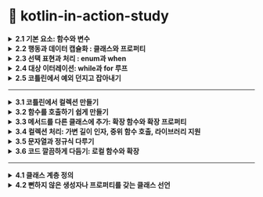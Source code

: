 # 📌 kotlin-in-action-study

<details>
<summary><strong>2.1 기본 요소: 함수와 변수</strong></summary>

## 2.1.1 첫 번째 코틀린 프로그램 작성 
  ```kotlin
fun main() {
  println("Hello World!")
}
```

- 함수를 선언할 때 `fun`  키워드 사용
- 코틀린은  간결성을 강조
- 세미클론(;)을 붙이지 않는다.

## 2.1.2 파라미터와 반환값이 있는 함수 선언

```kotlin
fun max(a: Int, b: Int): Int {
  return if (a > b) a else b 
}
```

- `max` 는 함수이름
- `(a: Int, b: Int)` 는 파라미터
- `Int` 는 반환타입
- `return if (a > b) a else b` 함수 본문

<aside>
💡

문(statement)과 식의 구분 

코틀린에서는 if는 식이지 문이 아님, 식은 값을만들어내며 다른 식의 하위 요소로 계산에 참여할 수 있는 반면, 문은 자신을 둘거싸고 있는 가장 안쪽 블록의 최상위 요소로 존재하면 아무런 값을 만들어내지 않는다는 차이가 있음. 

</aside>

## 2.1.3 식 본문을 사용해 함수를 더 간결한게 정의

```kotlin
fun max(a: Int, b: Int): Int = if (a > b) a else b 
```

- 위의 형태는 *식 분문 함수(expression body function)*이라고 부른다

모든 함수는 반환 타입이 정해져야 함, 하지만 위 본문 함수의 경우 굳이 반환타입을 적지 않아도 컴파일러가 함수 본문 식을 분석해서 식의 결과 타입을 함수 반환 타입으로 정해줌 ⇒ 이런 부석을 ‘***타입 추론’*** 이라 부름

---

## 2.1.4 데이터를 저장하기 위해 변수 선언

코틀린에서 변수 선언은 키워드(val 또는 var)로 시작하고 그 뒤에 변수이름이 옴, 그리고 변수 이름 뒤에 타입을 명시할 수 있음 

```kotlin
val question: String = "이건 질문이다" 
```

## 2.1.5 변수를 읽기 전용 변수나 제대입 가능 변수로 표시

`val` 는 value에서 따옴, 읽기 전용 참조(read-only reference)를 선언. val로 선언된 변수는 단 한 번만 대입할수 있음 (자바에서는 final) 

`var` 는 variable에서 따옴, 제대입 가능한 참조(reassignable reference) 선언, 초기화가 이뤄진 다음이라도 다른 값을 대입할 수 있음 

## 2.1.6 더 쉽게 문자열 형식 지정 : 문자열 템플릿

```kotlin
fun main() {
  val name = "고미정"
  println("Hello $name") // <= 이렇게 간단하게 사용 가능 
}
```
</details>

<details>
<summary><strong>2.2 행동과 데이터 캡슐화 : 클래스와 프로퍼티</strong></summary>

- 객체지향 언어로 클래스라는 추상화를 제공, 더 적은 양의 코드로 대부분의 공통적인 작업을 수행할수 있음

(Java)

```java
public class Person {
  private final String name;
  public Person(String name) {
    this.name = name;
  }
  public String getName() {
    return name;
  }
}
```

(Kotlin)

```kotlin
class Person(val name: String)
```

- 위 자바코드에 비해 kotlin는 이렇게 간단하게 작성할수 있다

## 2.2.1 클래스와 데이터를 연관시키고, 접근 가능하게 만들기 : 프로퍼티

- 클래스라는 개념은 데이터를 캡슐화하고, 캡슐화한 데이터를 다루는 코드를 한 주체 안에 가두는 것
- 자바에서는 데이터를 필드에 저장하면 멤버 필드의 가시성은 보통 비공개(private), 접근자 메서드를 제공   ⇒ 자바에서는 필드와 접근자를 한데 묶어 ‘프로퍼티(property)’ 라고 부름
- 코틀린은 프로퍼티를 언어 기본 기능으로 제공

```kotlin
class Person (
  val name: String, // 읽기 전용 프로퍼티로 getter 를 만들어냄
  var isStudent: Boolean // 쓸 수 있는 프로퍼티로 setter, getter를 만들어냄
)
```

## 2.2.2 프로퍼티 값을 저장하지 않고 계산 : 커스텀 접근자

```kotlin
class Rectangle(val height: Int, val width: Int) {
  val isSquare: Boolean 
    get() {
      return height == width 
    }
				
  // get() = height == width  <= 이렇게 사용해도 된다 
}
```

- 위 코드 처럼 사용할 수 있다.
- 커스텀 게터를 정의하는 방식과 클래스 안에 함수를 정의하는 방식 중 성능 차이는 없지만, 가독성 차이는 있다.  (요구사항에 따라 다르게 구현하면 될듯)

## 2.2.3 코틀린 소스코드 구조 : 디렉터리와 패키지

- 코틀린은 클래스를 조직화하기 위해 패키지라는 개념을 사용(자바 패키지와 비슷)
</details>

<details>
<summary><strong>2.3 선택 표현과 처리 : enum과 when</strong></summary>

- `when`은 자바의 `switch`를 대신하지만 훨씬 더 강력하며 더 자주 사용 되는 프로그래밍 요소
- 코틀린에서는 `enum class` 를 사용하지만 자바에서는 `enum` 을 사용

## 2.3.1 enum class와 enum 상수 정의

- enum은 자바 선언보다 코틀린 선언에 더 많은 키워드를 써야하는 흔치 않은 예

```kotlin
enum class Color {
  RED, ORANGE, YELLO;
}
```

- 이 예제에서는 코틀린에서 유일하게 세미콜론(;)이 필수인 부분을 볼 수 있음

## 2.3.2 when으로 이넘 클래스 다루기

```kotlin
fun getMnemonic(color: Color) {
  when (color) {
    Color.RED -> "RED"
    Color.GREEN -> "Green"
    Color.BLUE -> "Blue"
  }
}

fun main() {
  getMnemonic(Color.BLUE) 
  // Blue 
}

```

- 자바와 달리 break를 넣지 않아도 됨

## 2.3.3 when식의 대상을 변수에 캡처

```kotlin
enum class Color(val r: Int, val g: Int, val b: Int) {
  RED(255, 0, 0),
  GREEN(0, 255, 0),
  BLUE(0, 0, 255),
}

fun measureColor() = Color.RED

fun getWarm() = when (val color = measureColor()) {
  Color.RED -> "red: ${color.r}"// when안에서 만든 변수의 프로퍼티에 접근할 수 있음 
  Color.GREEN -> "greed : ${color.g}"
  Color.BLUE -> "blue : ${color.b}"
}
```

## 2.3.5 인자 없는 when 절 사용

```kotlin
val score = 75

when { // <- 인자가 없음 
  score >= 90 -> println("A")
  score >= 80 -> println("B")
  score >= 70 -> println("C")
  score >= 60 -> println("D")
  else -> println("F")
}
```

## 2.3.6 스마트 캐스트: 타입 검사와 타입 캐스트 조합

```kotlin
interface Expr

class Num(val value: Int) : Expr
class Sum(val left: Expr, val right: Expr) : Expr

fun eval(e: Expr): Int = when(e) {
  is Num -> e.value
  is Sum -> eval(e.left) + eval(e.right)
  else -> throw IllegalArgumentException("Unknown expression")
}
```

```kotlin
fun eval(e: Expr): Int {
  if (e is Num) {
    val n = e as Num // 여기서 Num으로 타입을 변환하는데, 이는 불필요한 중복
      return n.value
  }

  if (e is Sum) {
    return eval(e.right) + eval(e.left) // < 변수 e에 대해 스마트 캐스트를 사용
  }
  throw IllegalArgumentException("Unknown expression")
}

fun main() {
  println(eval(Sum(Sum(Num(1), Num(2)), Num(4))))
}

```

- `is`  는 자바의 `instanceof`  와 같다
- 코틀린의 is는 약간의 편의를 추가로 제공
</details>

<details>
<summary><strong>2.4 대상 이터레이션: while과 for 루프 </strong></summary>


- 코틀린의 이터레이션은 자바 등 다른 언어에서 사영호난 방법과 아주 비슷
- `while`은 다른 언어와 마찬가지인 전통적인 형식을 따름

## 2.4.1 조건이 참인 동안 코드 반복 : while 루프

- while 문

```kotlin
while(조건) {
  if(shouldExit) {
    break
  }
}
```

- do-while문

```kotlin
do {
  if (shouldExit) {
    continue
  }
} while (조건)
```

- 내포된 루프의 경우 코틀린에서는 레이블을 지정할 수 있음. 그 후 `break` 나 `continue` 를 사용할 때 레이블을 참조할수 있음

```kotlin
outer@while(outerCondition) {
  while(innerCondition) {
    //if(shouldExit) break 
    //if(shouldExit) continue

    // 레이블을 지정하면 지정한 루프를 빠져나갈수 있음
    //if(shouldExit) break@outer
    //if(shouldExit) continue@outer	
  }
}
```

## 2.4.2 수에 대해 이터레이션: 범위와 순열

- 코틀린의 범위는 폐구간, 즉 양끝을 포한하는 구간

```kotlin
val oneToTen = 1..10 // (1부터 10까지)
```

- 이런 식으로 어ㅈ떤 범위에 속한 값을 일정한 순서로 이터레이션하는 경우를 **순열(progresstion)이라고 부름**
- `downTo` 는 역방향 순열

## 2.4.3 맵에 대해 이터레이션

방법1. 

```kotlin
val collection = listOf("red", "blue", "green")
for (color in collection) {
  print("$color")
}
```

방법2

```kotlin
val collection = listOf("red", "blue", "green")
for ((index, element) in collection.whitIndex()) { // <- 인덱스와 함께 컬렉션을 이터레이션 함 
   print("$index, $element")
}
```

## 2.4.4 in으로 컬렉션이나 범위의 원소검사

- in 연산자를 사용해 어떤 값이 범위에 속하는지 검사할 수 있음

```kotlin
  when (ch) {
     in '0'..'9' -> println("$ch 는 숫자입니다.")
     in 'a'..'z', in 'A'..'Z' -> println("$ch 는 알파벳입니다.")
     else -> println("$ch 는 특수문자입니다.")
  }
```
</details>

<details>
<summary><strong>2.5 코틀린에서 예외 던지고 잡아내기</strong></summary>



- 코틀린에서 예외 처리는 자바나 다른 언어의 예외 처리와 비슷
- `throw` 키워드를 사용해 예외를 던질 수 있음
    
    ```kotlin
    if(percentage !in 0..100) {
	throw IllegalArgumentException("a percentage value nust be between - and 100") 
    }
    ```
    

## 2.5.1 try, catch, finally를 사용한 예외 처리와 오류 복구

```kotlin
try {
    // 예외가 발생할 수 있는 코드
} catch(e: Exception) {
    // 예외 처리 코드
} finally {
    // 항상 실행되는 코드 (예외 여부 상관없음)
}
```

```kotlin
fun parseNumber(input: String): Int {
    return try {
        input.toInt()
    } catch (e: NumberFormatException) {
        println("오류 발생: 숫자가 아닌 입력값 [$input]")
        -1 // 예외 발생 시 기본값으로 -1 반환하여 복구
    } finally {
        println("입력값 처리 완료: $input")
    }
}
```

- 자바에서는 체크 예외가 메서드 시그니처의 일부

| **예외 종류**	 | 	**메서드 시그니처에 명시 필요 여부** |
| --- | --- |
| Checked Exception (IOException, SQLException)	 | 필수 (꼭 명시해야 함) |
| Unchecked Exception (NullPointerException, ArithmeticException) |  불필요 (명시하지 않아도 됨 |

## 2.5.2 try를 식으로 사용

- 지금까지는 try를 문으로만 사용했지만, try의 결과를 변수에 대입 할 수 있음
- 아래 코드처럼 catch에서 반환할 수 도 있음
    
    ```kotlin
    fun parseInt(input: String): Int {
        return try {
            input.toInt()
        } catch (e: NumberFormatException) {
            -1  
        }
    }
    ```
</details>
<hr>
<details>
<summary><strong>3.1 코틀린에서 컬렉션 만들기 </strong></summary>



``` kotlin
val set1 = setOf(1,7, 53)

val list = listOf(1, 7, 53)
val map = listOf(1 to "one", 7 to "seven", 53 to "fifity-three")
```

- 여기서 `to` 는 언어가 제공하는 특별한 키워드가 아니라 일반 함수라는 점에 유의

```kotlin
println(set.javaClass) // class java.util.LinkedHasSet

println(list.javaClass) // class java.util.Arrays$ArrayList

println(map.javaClass) // class java.util.LinkedHashMap
```

- 결과에서 알 수 있는 것처럼 코틀린은 표준 자바 컬렉션 클래스를 사용
- 자바와 달리 코틀린 컬렉션 인터페이스가 디폴트로 읽기 전용이라는 사실을 알고있자	
</details>

<details>
<summary><strong>3.2 함수를 호출하기 쉽게 만들기</strong></summary>



- 컬렉션을 만드는 방법을 살펴봤으므로 뭔가 간단한 일을 하자?

```kotlin
val list = listOf(1, 2, 3)
println(list) 
// [1, ,2, 3]
```

## 3.2.1 이름 붙인 인자

- 첫 번째 문제는 함수 호출 부분의 가독성

```kotlin
val items = listOf("apple", "banana", "cherry")
val result = items.joinToString(separator = ", ", prefix = "[", postfix = "]")
println(result) 
```

- 코틀린으로 작성한 함수를 호출할 때는 함수에 전달하는 인자 중 일부의 이름을 명시 할 수 있음
- 전달하는 모든 인자의 이름을 지정하는 경우 심지어 인자의 수선를 변경할 수 있음

## 3.2.2 디폴트 파라미터 값

```kotlin
fun <T> .joinToString(
    collection: Collection<T>,
    separator: String = ", ",
    prefix: String = "",
    postfix: String = "".
): String 
```

- collection을 제외하고 기본값이 지정된 파라미터 값임
- 함수를 호출할때 모든 인자를 쓸 수도 있고, 일부를 생략할 수도 있음
- 함수의 디폴트 파라미터 값은 함수를 호출하는 쪽이 아니라 함수 선언 쪽에 인코딩 된다는 사실!, 어떤 클래스 안에 정의된 함수의 기본값을 바꾸고 그 클래스가 포함된 파일을 재컴파일하면 그 함수를 호출하는 코드 중 값을 지정하지 않은 모든 이자는 자동으로 바뀐

기본값을 적용받음

## 3.2.3 정적인 유틸리티 클래스 없애기: 최상위 함수와 프로퍼티

- 자바에서는 모든 코드를 클래스의 메서드로 작성해야만 한다는 사실을 알고 있음
- **최상위 함수와 프로퍼티**
    - Kotlin에서는 클래스 내부가 아닌 파일의 최상위에 직접 함수를 선언할 수 있음. 이렇게 선언된 함수는 해당 패키지 내에서 자유롭게 사용할 수 있음
- **적 메서드 불필요**
    - Java에서는 정적 메서드를 담기 위해 유틸리티 클래스를 만들어야 하지만, Kotlin에서는 이런 패턴이 필요 없음
- **JVM 상호 운용성**
    - 최상위 함수와 프로퍼티는 컴파일 시 파일 이름에 따른 클래스로 변환됨. 필요하다면 @file:JvmName("CustomName") 어노테이션을 사용해 클래스 이름을 변경할 수 있음
- 최상위 함수 예시
    
    ```kotlin
    fun isNullOrEmpty(s: String?): Boolean = s == null || s.isEmpty()
    ```
    
- 최상위 프로퍼티 예시
    
    ```kotlin
    val defaultGreeting: String = "Hello, world!"
    ```
</details>

<details>
<summary><strong>3.3 메서드를 다른 클래스에 추가: 확장 함수와 확장 프로퍼티 </strong></summary>



- 확장 함수는 단순
- 확장 함수는 어떤 클래스의 멤버 메서드인 것처럼 호출할 수있지만, 그 클래스의 밖에 선언된 함수

```kotlin
fun String.lastChar(): Char = this.get(this.length - 1)
```

- 함수 이름 앞에 그 함수가 확장할 클래스의 이름을 덧붙이는 것 → 이런 클래스를 수신 객체 타입(receiver type)라 부름
- 확장 함수 호출 . 시여러분이 호출하는 대상 값(객채)를 수신 객체(receiver object)라고 부름

```kotlin
println("Kotlin".lastChar()) 
// n 
```

- 확장 함수 내부에서는 일반적인 인스턴스 메서드의 내부와 마찬가지로 수신 객체의 메서드나 프로퍼티를 바로 사용할 수 있음
- 하지만 확장 함수가 캡슐화를 깨지 않는 다는 사실
- 클래스 안에서 정의한 메서드와 달리 확장 함수안에서는 클래스 내부에서만 사용 할수 있는 `private` , `protected` 를 사용 할 수 없음

## 3.3.1 임포트와 확장 함수

- 확장 함수를 쓰려면 다른 클래스나 함수와 마찬가지로 해당 함수를 임포드를 해야함

## 3.3.2 자바에서 확장 함수 호출

```kotlin
char c = StringUtilKt.lastChat("Java");
```

## 3.3.3 확장 함수로 유틸리티 함수 정의 (생략)

## 3.3.4 확장 함수는 오버라이드를 할수 없다

- 확장 함수는 오버라이드를 할 수 없음

## 3.3.5 확장 프로퍼티

- 확장 함수와 마찬가지로 확장 프로퍼티를 사용하면 함수가 아니라 프로퍼티 형식의 구문으로 사용할수 있는 api를 추가할 수 있음
- 프로퍼티라는 이름으로 불리기는 하지만 상태를 저장할 적절한 방법이 없기때문에 실제로 확장 프로퍼티는 아무 상태도 가질 수 없음

```kotlin
val String.lastChar: Char
	get() = get(length - 1)
```

- 확장 프로퍼티도 단지 프로퍼티에 수신 객체 클래스가 추가됐을 뿐임을 알 수 있음
- 뒷받침하는 필드가 없어 기본 게터 구현을 제공 할 수 없으므로 최소한 게터는 꼭 정의를 해야함
- 초기화 코드에서 계산한 값을 담을 장소가 전혀 없으므로 초기화 코드를 쓸 수 없음	
</details>

<details>
<summary><strong>3.4 컬렉션 처리: 가변 길이 인자, 중위 함수 호출, 라이브러리 지원 </strong></summary>


 - `vararg` 키워드를 사용하면 호출 시 인자 개수가 달라질 수 있는 함수를 정의 할 수 있음
- `infinx(중위)` 함수 호출 구문을 사용하면 인자가 하나뿐인 메서드를 간편하게 호출 할 수 있음
- `구조 분해 선언` 을 사용하면 복합적인 값을 분해해여 여러변수에 나눠 담을 수 있음

## 3.4.1 자바 컬렉션 API 확장

```kotlin
fun <T> List<T>.last(): T { /* 마지막 원소를 반환함 */}
fun Collection<Int>.max(): Int { /* 컬렉션의 최댓값을 찾음 */}
```

- 위 예시 처럼 확장함수로 사용 가능

## 3.4.2 가변 인자 함수 : 인자의 개수가 달라질 수 있는 함수 정의

- 리스트를 생성하는 함수를 호출할 대 원하는 만큼 많이 원소를 전달 할 수 있음

```kotlin
val list = listOf(2,3,4,5,6)
```

```kotlin
fun listOf<T>(vararg values: T): List<T> {}
```

- 이 함수는 호출할 때 원하는 개수만큼 여러값을 인자로 넘기면 배열에 그 값들을 넣어주는 언어 기능인 가변 길이 인자(vararg) 사용

- 이미 배열에 들어있는 원소를 가변 길이 인자로 넘길 떼도 코틀린과 자바 구문이 다름
- 자바에서는 배열을 그냥 넘기면 되지만 코틀린에서는 배열을 명시적으로 풀어 배열의 각 원소가 인자로 전달되게 해야함 → 이런 기능을 스프레드(spread) 연산자라 함
- 스프레드 연산은 배열앞에 *를 붙이기만 하면 됨

```kotlin
fun main(args: Array<String>) {
	val list = listOf("args:", *args)
}
```

## 3.4.2 쌍(튜플) 다루기 : 중위 호출과 구조 분해 선언

```kotlin
val map = mapOf(1 to "One", 7 to "seven", 3 to "three")
```

- `to` 라는 단어는 kotlin키워드가 아님 이 코드는 중위 호출이라는 특별한 방식으로 `to` 라는 일반 메서드를 호출
    
    ```kotlin
    infix fun Any.to(other: Any) = Pair(this, other)
    ```
    
    - 이 `to` 함수는 `Pair` 의 인스턴스를 반환
    - `Pair` 의 내용을 갖고 두 변수를 즉시 초기화 할 수 있음
        
        ```kotlin
        val (number, name) = 1 to "One"
        ```
        
        - 이런 기능을 구조 분해 선언 이라고 부름
</details>

<details>
<summary><strong>3.5 문자열과 정규식 다루기 </strong></summary>


- 코틀린 문자열은 자바 문자열과 똑같음
- 코틀린 코드가 만들어낸 문자열을 아무 자바 메서드에 넘겨도 되며, 자바 코드에서 받은 문자열을 아무 코틀린 표준 라이브러리 함수에 전달해도 전혀 문제 없음

## 3.5.1 문자열 나누기

- `String` 의 `split` 메서드를 알고 있을것이다
- `“12.345-6.A”.split(.)` 라는 호출의 결과가 `[12, 345-6, A]` 배열이라고 생각하는 실수를 저지를는 개발자가 많음 ⇒ 하지만 `split` 은 빈 배열을 반환함
- 이유는 `split` 이 정규식(regular expression)을 구분 문자열로 받아 . 그정슈식에 따라 문자열을 나누기 때문 → 이 경우 마침표는 모든 문자를 나타내는 정규식으로 해석
- 정규식을 파라미터로 받는 함수는 `String`이 아닌 `Regex` 타입의 값을 받음

```kotlin
fun main() {
	println("12.345-6.A".split("\\.|-".toRegex())) // <- 정규식을 명시적으로 받음
	// [12, 345, 6, A]
}
```

- 하지만 이렇게 간단한 경우 정규식을 사용할 필요 x
- `split` 확장 함수 오버로딩한 버전 중에는 구분 문자열을 하나 이상 인자로 받는 함수가 있음

```kotlin
fun main() {
	println("12.345-6.A".split('.', '-')) // 이렇게 사용해도 똑같은 결과를 얻을 수 있음 
}
```

## 3.5.2 정규식과 3중 따옴표로 묶은 문자열

- 코틀린에서는 정규식을 사용하지 않고도 문자열을 쉽게 파싱할 수 있음

## 3.5.3 여러 줄 3중 따옴표 문자열

- 3중 따옴표 문자열은 문자열 이스케이프를 피하기 위해서만 사용하지는 않음

```kotlin
fun main() {
    val multilineString = """
        첫 번째 줄입니다.
        두 번째 줄입니다.
        세 번째 줄입니다.
    """.trimIndent()

    println(multilineString)
}

//첫 번째 줄입니다.
//두 번째 줄입니다.
//세 번째 줄입니다.
```

- 3중 따옴표 문자열 안에 문자열 템플릿을 사용할 수 있음 그러나 3중 따옴표 문자열 안에서는 이스케이프를 할 수 없기 때문에 문자열 내용에서 $나 유니코드 이스케이프를 사용하고 싶을 때는 내포 식을 사용해야함
</details>

<details>
<summary><strong>3.6 코드 깔끔하게 다듬기: 로컬 함수와 확장</strong></summary>

 - 많은 개발자가 좋은 코드의 중요한 특징 중 하나가 중복이 없는 것이라 믿음 →ㅇㅈㅇㅈ
    
    → 이런 원칙에 대해 **반복하지 말라(DRY: Don’t Repeat Yourself)** 라는 이름도 있음 
    
- 자바에서는 쉽지않지만 코틀린에는 더 깔끔한 해법이 있음
- 코틀린에서는 함수에서 추출한 함수를 원래의 함수 내부에 내포 시킬 수 있음

- 코드 중복을 보여주는 예제

```kotlin
class Student(val name: String, val korean: Int, val english: Int, val math: Int) {
    fun koreanAverage(): Double {
        return korean / 100.0 * 100
    }

    fun englishAverage(): Double {
        return english / 100.0 * 100
    }

    fun mathAverage(): Double {
        return math / 100.0 * 100
    }
}
```

- 로컬 함수를 사용해 코드 중복 줄이기

```kotlin
class Student(val name: String, val korean: Int, val english: Int, val math: Int) {
    
    // 공통 로직을 메서드로 추출
    private fun calculateAverage(score: Int): Double {
        return score / 100.0 * 100
    }

    fun koreanAverage(): Double {
        return calculateAverage(korean)
    }

    fun englishAverage(): Double {
        return calculateAverage(english)
    }

    fun mathAverage(): Double {
        return calculateAverage(math)
    }
}
```

- 로컬 함수를 확장하기

```kotlin
class Calculator {
    fun calculateArea(width: Int, height: Int, isRectangle: Boolean): Int {

        fun rectangleArea() = width * height
        fun triangleArea() = width * height / 2

        return if (isRectangle) rectangleArea() else triangleArea()
    }
}

fun main() {
    val calculator = Calculator()

    println("직사각형 면적: ${calculator.calculateArea(10, 5, true)}")
    println("삼각형 면적: ${calculator.calculateArea(10, 5, false)}")
}
```

- `rectangleArea` , `triangleArea` 처럼 내부에 로컬 함수로 넣을 수 있음
- 하지만 내포된 함수의 깊이가 깊어지면 코드를 읽기가 상당히 어려워질 수 있으므로 일반적으로 한 단계만 함수를 내포시키라고 권장함
</details>

<hr>

<details>
<summary><strong>4.1 클래스 계층 정의</strong></summary>

 - 코틀린 가시성/접근 변경자는 자바와 비슷하지만 아무것도 지정하지 않을 경우의 기본 가시성은 다름
- 코틀린에 새로 도입한 `sealed` 변경자를 설명할거임
- `sealed` 는 클래스 상속이나 인터페이스 구현을 제한함

## 4.1.1  코틀린 인터페이스

- 코틀린 인터페이스 안에는 추상 메서드뿐 아니라 구현이 있는 메서드도 정의할 수 있음
- 다만, 인터페이스에는 아무런 상태도 들어갈 수 없음

```kotlin
interface Clickable {
  fun click()
}
```

- 이 코드는 `click` 이라는 추상 메서드가 있는 인터페이스를 정의
- 예를 들어 버튼을 클릭할 . 수있게 만들려면 클래스 선언에서 클래스 이름 뒤에 콜론을 표시하고 그 뒤에 인터페이스 이름을 넣고 `click` 함수의 구현을 제공해야함

```kotlin
class Button: Clickable {
  override fun click() = println("I was clicked")
}

fun main() {
  Button().click()
  // I was clicked
}
```

## 4.1.2 open, final, abstract 변경자: 기본적으로 final

- 기본적으로 코틀린 클래스에 대해 하위 클래스를 만들수 없고, 기반 클래스의 메서드를 하위 클래스가 오버라이드할 수도 없음 → 즉 코틀린에서 모든 클래스와 메서드는 기본적으로 `final` 임
- 자바는 `final` 로 명시적으로 지정하지 않는 . 한모든 클래스를 다른 클래스가 상속할 수 있고, 오버라이드도 가능 → 코틀린은 자바 방식이 편리할 수도 있지만 문제가 될수 있기에 이런 접근 방법을 사용하지 않음

---

- **`취약한 기반 클래스`**라는 문제는 기반 클래스 구현을 변경함으로써 하위 클래스가 잘못된 동작을 하게되는 경우를 뜻함
- 어떤 클래스가 자신을 상속하는 방법에 대해 정확한 규직을 제공하지 않는다면 그 클래스의 클라이언트는 기반 클래스를 작성한 사람의 의도와 다른 방식으로 메서드를 오버라이드할 위험이 있음
- 유명한 책인 이펙티브 자바에서는 “*상속을 위한 설계와 문서를 갖춰라 그럴 수 없다면 상속을 금지하라*” 라는 조언이 있음 ⇒ 이는 특별히 하위 클래스에서 오버라이드하도록 의도된 클래스와 메서드가 아니라면 모두 `final` 로 만들라는 뜻

⇒ 코틀린도 마찬가지로 철학을 따르면서, 클래스와 메서드는 기본적으로 `final` 임

- 어떤 클래스의 상속을 허용하려면 클래스 앞에 `open` 변경자를 붙여야함
- 클래스를 `abstract` 로 선언할 수도 있음, `abstract` 로 선언한 추상 클래스는 인스턴스화 할 수 없음
- 추상 클래스에는 구현이 없어 하위 클래스에서 오버라이드해야만하는 추상 멤버가 있는 것이 보통, 추상 멤버는 항상 열려있음, 따라서 추상 멤버 앞에 `open` 변경자를 명시할 필요 없음

![Image](https://github.com/user-attachments/assets/893014a8-df05-4e6e-ac20-d74367f0d08c)

## 4.1.3 가시성 변경자: 기본적으로 공개

- `가시성 변경자` 는 코드 기반에 있는 선언에 대한 클래스 외부 접근을 제어함
- 코틀린은. `public` `protected` `private` 변경자를 제공
- 코틀린에서 아무 변경자도 없는 선언은 모두 공개, 즉 `public` 임
- 모듈안으로만 한정된 가시성을 위해 코틀린은 `internal` 이라는 가시성을 제공, 모듈은 함께 컴파일되는 코틀린 파일의 집합
- 코틀린에서는 최상위 선언에 대해 `private` 가시성을 허용

![Image](https://github.com/user-attachments/assets/063eff48-eafe-4c08-9b8a-bc25ba1439b7)

## 4.1.4 내부 클래스와 내포된 클래스: 기본적으로 내포 클래스

- 자바처럼 코틀린에서도 클래스 안에 다른 클래스를 선언할 수 있음
- 클래스안에 다른 클래스를 선언하면 도우미 클래스를 캡슐화하거나 코드 정의를 그 코드를 사용하는 곳 가까이에 두고 싶을때 유용
- 하지만 자바와 달리 `nested class(내포 클래스)` 는 명시적으로 요청하지 않는 한 바깥쪽 클래스 인스턴스에 대한 접근 권한이 없음

![Image](https://github.com/user-attachments/assets/d3cab0a4-6200-4f30-a1ec-033dcd6ad401)

## 4.1.5 봉인된 클래스: 확장이 제한된 클래스 계층 정의

- `sealed class(봉인된 클래스)` 는 코틀린에서 클래스 계층의 확장을 제한하기 위해 사용되는 특수한 클래스
- **제한된 상속**  : `sealed class(봉인된 클래스)`는 같은 파일 내에서만 하위 클래스를 정의할 수 있으므로, 미리 정해진 클래스 계층만 존재하게 됨
- **안전한 `when` 표현식 :** 상속 계층이 제한되어 있기 때문에, `when` 식을 사용할 때 모든 경우를 쉽게 확인할 수 있어 컴파일러가 `exhaustive(모든 경우를 처리함을 보장)`검사를 수행할 수 있음
- **추상 클래스와 유사 :**  `sealed class(봉인된 클래스)`는 기본적으로 추상 클래스로 동작하며, 인스턴스를 직접 생성할 수 없음

```kotlin
sealed class Result

data class Success(val data: String) : Result()
data class Error(val message: String) : Result()

fun handleResult(result: Result) {
    when (result) {
        is Success -> println("성공: ${result.data}")
        is Error -> println("오류: ${result.message}")
    }
}
```
</details>


<details>
<summary><strong>4.2 뻔하지 않은 생성자나 프로퍼티를 갖는 클래스 선언 </strong></summary>

 - 객체지향 언어에서 클래스는 보통 생성자를 하나 이상 선언할 수 있음
- 코틀린도 마찬가지지만 한가지 중요하고 특이한 차이가 있음
- 코틀린은 주 생성사와 부 생성자를 구분함
- 또한, 코틀린에서는 초기화 블록을 통해 초기화 로직을 추가할 수 있음

## 4.2.1 클래스 초기화: 주 생성자와 초기화 블록

```kotlin
class User(val nickname: String)
```

- 보통 클래스의 모든 선언은 중괄호({}) 사이에 들어감, 하지만 이 클래스 선언에는 중괄호가 없고 괄호 사이에 `val` 선언만 존재함
- 이렇게 클래스 이름 뒤에 오는 괄호로 둘러싸인 코드를 `주 생성자` 라고 부름
- `주 생성자` 는 생성자 파라미터를 지정하고 그 생성자 파라미터에 의해 초기화되는 프로퍼티를 정의하는 2가지 목적에 쓰임

```kotlin
class User constructor(_nickname: String) {
  val nickname: String
	
  init { // 초기화 블록 
     nickname = _nickname
  }
}
```

- `constructor` 키워드는 주 생성자나 부 생성자 정의를 시작할때 사용
- `init` 키워드는 초기화 블록을 시작함
    - 초기화 블록에는 클래스의 객체가 만들어질 때 실행될 초기화 코드가 들어감
    - 초기화 블록은 주 생성자와 함께 사용
- 생성자 파라미터 `_nickname` 에서 맨 앞의 밑줄(_)은 프로퍼티와 생성자 파라미터를 구분해줌 → 자바에서는 `this.nickname = nickname` 같은 식으로 사용

## 4.2.2 부 생성자: 상위 클래스를 다른 방식으로 초기화

- 일반적으로 코틀린에서는 생성자가 여럿 있는 경우가 자바보다 훨씬 적음
- 코틀린의 디폴트 파라미터 값과 이름 붙은 인자 문법을 사용해 해결할 수 있음
- JAVA
    
    ```kotlin
    public class Downloader {
       public Downloader(String url) {
       // 어떤 코드
       }
       public Downloader(URI uri) {
       // 어떤 코드
       }
    }
    ```
    
- Kotlin
    
    ```kotlin
    open class Downloader {
      constructor(url: String) {
      // 어떤 코드
      }
      constructor(uri: URI) {
      // 어떤 코드
      }
    }
    ```
    
- 이 클래스는 주 생성자를 선언하지 않고 부 생성자만 2가지 선언
- 부 생성자는 `constructor` 키워드로 시작하고, 필요에 따라 얼마든지 많은 부 생성자를 선언해도 됨

## 4.2.3 인터페이스에 선언된 프로퍼티 구현

- 코틀린에서는 인터페이스에 추상 프로퍼치 선언을 넣을 수 있음

```kotlin
interface User {
  val nickname: String 
}
```

- `User` 인터페이스를 구현하는 클래스가 `nickname` 의 값을 얻을 수 있는 방법을 제공해야 한다는 뜻
- 인터페이스는 아무 상태도 포함할 수 없으므로 상태를 저장할 필요가 있다면 인터페이스를 구현한 하위 클래스에서 상태 저장을 위한 프로퍼티 등을 만들어야함

## 4.2.4 게터와 세터에서 뒷받침하는 필드에 접근

- 이제는 이 두 유형을 조합해서 어떤 값을 저장하되 그값을 변경하거나 읽을 때마다 정해진 로직을 실행하는 유형의 프로퍼티를 만드는 방법을 아아보자

```kotlin
class User(val name: String) {
   var address: String = "unspecfied"
      set(value: String) {
          println(
             """
		Address was changed for $name:
		"$field" -> "$value". // <- 뒷받침하는 필드 값 읽기
             """.trimIndent()
          )
          field = value  // <- 뒷받침하는 필드 값 변경하기 
      }
}
```

```kotlin
fun main() {
  val user = User("Alice")
  user.address = "충정로"
  //  Address was changed for Alice : 
  //  "unspecfied" -> "충정로".
}
```

- 코틀린에서 프로퍼티의 값을 바꿀 때는 `user.address = "new value"` 처럼 필드 설정 구문을 사용
- 이 구문은 내부적으로는 `address` 의 `setter` 를 호출

## 4.2.5 접근자의 가시성 변경

- 접근자의 가시성은 기본적으로는 프로퍼티의 가시성과 같음
- 하지만 원한다면 `get` 이나 `set` 앞에 가시성 변경자를 추가해서 접근자의 가시성을 변경할 수 있음

```kotlin
class LengthCounter {
   val counter: Int = 0  // 이 클래스 밖에서 이 프로퍼티의 값을 바꿀 수 없음  
      private set   
	
   fun addWord(word: String) {
      counter += word.length
   }
}
```
</details>
